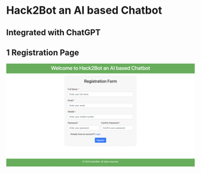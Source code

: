 # Hack2Bot an AI based Chatbot
## Integrated with ChatGPT

## 1 Registration Page
![](public/register.png)